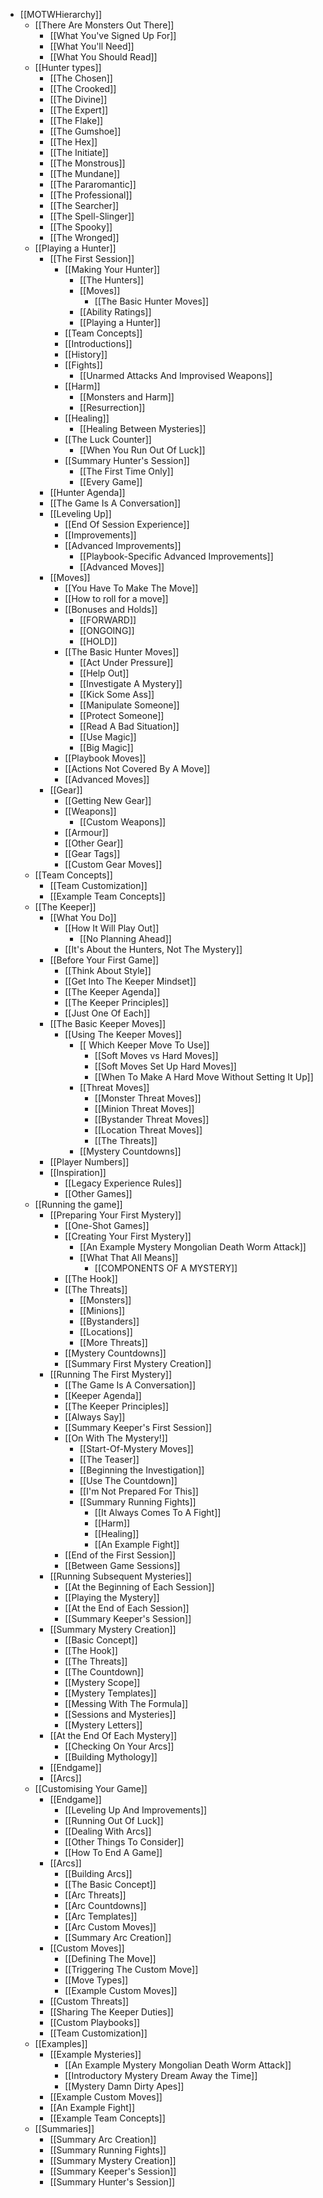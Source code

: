 - [[MOTWHierarchy]]
	- [[There Are Monsters Out There]]
		- [[What You've Signed Up For]]
		- [[What You'll Need]]
		- [[What You Should Read]]
	- [[Hunter types]]
		- [[The Chosen]]
		- [[The Crooked]]
		- [[The Divine]]
		- [[The Expert]]
		- [[The Flake]]
		- [[The Gumshoe]]
		- [[The Hex]]
		- [[The Initiate]]
		- [[The Monstrous]]
		- [[The Mundane]]
		- [[The Pararomantic]]
		- [[The Professional]]
		- [[The Searcher]]
		- [[The Spell-Slinger]]
		- [[The Spooky]]
		- [[The Wronged]]
	- [[Playing a Hunter]]
		- [[The First Session]]
			- [[Making Your Hunter]]
				- [[The Hunters]]
				- [[Moves]]
					- [[The Basic Hunter Moves]]
				- [[Ability Ratings]]
				- [[Playing a Hunter]]
			- [[Team Concepts]]
			- [[Introductions]]
			- [[History]]
			- [[Fights]]
				- [[Unarmed Attacks And Improvised Weapons]]
			- [[Harm]]
				- [[Monsters and Harm]]
				- [[Resurrection]]
			- [[Healing]]
				- [[Healing Between Mysteries]]
			- [[The Luck Counter]]
				- [[When You Run Out Of Luck]]
			- [[Summary Hunter's Session]]
				- [[The First Time Only]]
				- [[Every Game]]
		- [[Hunter Agenda]]
		- [[The Game Is A Conversation]]
		- [[Leveling Up]]
			- [[End Of Session Experience]]
			- [[Improvements]]
			- [[Advanced Improvements]]
				- [[Playbook-Specific Advanced Improvements]]
				- [[Advanced Moves]]
		- [[Moves]]
			- [[You Have To Make The Move]]
			- [[How to roll for a move]]
			- [[Bonuses and Holds]]
				- [[FORWARD]]
				- [[ONGOING]]
				- [[HOLD]]
			- [[The Basic Hunter Moves]]
				- [[Act Under Pressure]]
				- [[Help Out]]
				- [[Investigate A Mystery]]
				- [[Kick Some Ass]]
				- [[Manipulate Someone]]
				- [[Protect Someone]]
				- [[Read A Bad Situation]]
				- [[Use Magic]]
				- [[Big Magic]]
			- [[Playbook Moves]]
			- [[Actions Not Covered By A Move]]
			- [[Advanced Moves]]
		- [[Gear]]
			- [[Getting New Gear]]
			- [[Weapons]]
				- [[Custom Weapons]]
			- [[Armour]]
			- [[Other Gear]]
			- [[Gear Tags]]
			- [[Custom Gear Moves]]
	- [[Team Concepts]]
		- [[Team Customization]]
		- [[Example Team Concepts]]
	- [[The Keeper]]
		- [[What You Do]]
			- [[How It Will Play Out]]
				- [[No Planning Ahead]]
			- [[It's About the Hunters, Not The Mystery]]
		- [[Before Your First Game]]
			- [[Think About Style]]
			- [[Get Into The Keeper Mindset]]
			- [[The Keeper Agenda]]
			- [[The Keeper Principles]]
			- [[Just One Of Each]]
		- [[The Basic Keeper Moves]]
			- [[Using The Keeper Moves]]
				- [[ Which Keeper Move To Use]]
					- [[Soft Moves vs Hard Moves]]
					- [[Soft Moves Set Up Hard Moves]]
					- [[When To Make A Hard Move Without Setting It Up]]
				- [[Threat Moves]]
					- [[Monster Threat Moves]]
					- [[Minion Threat Moves]]
					- [[Bystander Threat Moves]]
					- [[Location Threat Moves]]
					- [[The Threats]]
				- [[Mystery Countdowns]]
		- [[Player Numbers]]	
		- [[Inspiration]]
			- [[Legacy Experience Rules]]
			- [[Other Games]]
	- [[Running the game]]
		- [[Preparing Your First Mystery]]
			- [[One-Shot Games]]
			- [[Creating Your First Mystery]]
				- [[An Example Mystery Mongolian Death Worm Attack]]
				- [[What That All Means]]
					- [[COMPONENTS OF A MYSTERY]]
			- [[The Hook]]
			- [[The Threats]]
				- [[Monsters]]
				- [[Minions]]
				- [[Bystanders]]
				- [[Locations]]
				- [[More Threats]]
			- [[Mystery Countdowns]]
			- [[Summary First Mystery Creation]]
		- [[Running The First Mystery]]
			- [[The Game Is A Conversation]]
			- [[Keeper Agenda]]
			- [[The Keeper Principles]]
			- [[Always Say]]
			- [[Summary Keeper's First Session]]
			- [[On With The Mystery!]]
				- [[Start-Of-Mystery Moves]]
				- [[The Teaser]]
				- [[Beginning the Investigation]]
				- [[Use The Countdown]]
				- [[I'm Not Prepared For This]]
				- [[Summary Running Fights]]
					- [[It Always Comes To A Fight]]
					- [[Harm]]
					- [[Healing]]
					- [[An Example Fight]]
			- [[End of the First Session]]
			- [[Between Game Sessions]]	
		- [[Running Subsequent Mysteries]]
			- [[At the Beginning of Each Session]]
			- [[Playing the Mystery]]
			- [[At the End of Each Session]]
			- [[Summary Keeper's Session]]
		- [[Summary Mystery Creation]]
			- [[Basic Concept]]
			- [[The Hook]]
			- [[The Threats]]
			- [[The Countdown]]
			- [[Mystery Scope]]
			- [[Mystery Templates]]
			- [[Messing With The Formula]]
			- [[Sessions and Mysteries]]
			- [[Mystery Letters]]
		- [[At the End Of Each Mystery]]
			- [[Checking On Your Arcs]]
			- [[Building Mythology]]
		- [[Endgame]]
		- [[Arcs]]
	- [[Customising Your Game]]
		- [[Endgame]]
			- [[Leveling Up And Improvements]]
			- [[Running Out Of Luck]]
			- [[Dealing With Arcs]]
			- [[Other Things To Consider]]
			- [[How To End A Game]]
		- [[Arcs]]
			- [[Building Arcs]]
			- [[The Basic Concept]]
			- [[Arc Threats]]
			- [[Arc Countdowns]]
			- [[Arc Templates]]
			- [[Arc Custom Moves]]
			- [[Summary Arc Creation]]
		- [[Custom Moves]]
			- [[Defining The Move]]
			- [[Triggering The Custom Move]]
			- [[Move Types]]
			- [[Example Custom Moves]]
		- [[Custom Threats]]
		- [[Sharing The Keeper Duties]]
		- [[Custom Playbooks]]
		- [[Team Customization]]
	- [[Examples]]
		- [[Example Mysteries]]
			- [[An Example Mystery Mongolian Death Worm Attack]]
			- [[Introductory Mystery Dream Away the Time]]
			- [[Mystery Damn Dirty Apes]]
		- [[Example Custom Moves]]
		- [[An Example Fight]]
		- [[Example Team Concepts]]
	- [[Summaries]]
		- [[Summary Arc Creation]]
		- [[Summary Running Fights]]
		- [[Summary Mystery Creation]]
		- [[Summary Keeper's Session]]
		- [[Summary Hunter's Session]]